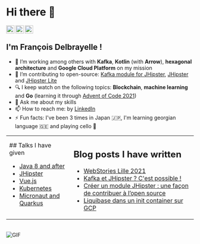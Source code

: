# Hi there 👋

<a href="https://github.com/fdelbrayelle">
  <img align="left" alt="François Delbrayelle's Github" width="22px" src="https://cdn.jsdelivr.net/npm/simple-icons@v3/icons/github.svg" />
</a>
<a href="https://www.linkedin.com/in/fdelbrayelle/">
  <img align="left" alt="François Delbrayelle
                         's Linkdein" width="22px" src="https://cdn.jsdelivr.net/npm/simple-icons@v3/icons/linkedin.svg" />
</a>
<a href="https://twitter.com/fdelbrayelle">
  <img align="left" alt="François Delbrayelle's Twitter" width="22px" src="https://cdn.jsdelivr.net/npm/simple-icons@v3/icons/twitter.svg" />
</a>

<br />

## I'm François Delbrayelle !

- 🚀 I’m working among others with **Kafka**, **Kotlin** (with **Arrow**), **hexagonal architecture** and **Google Cloud Platform** on my mission
- 🔭 I’m contributing to open-source: [Kafka module for JHipster](https://github.com/fdelbrayelle/generator-jhipster-kafka/), [JHipster](https://github.com/fdelbrayelle/generator-jhipster) and [JHipster Lite](https://github.com/fdelbrayelle/jhipster-lite)
- 🔍 I keep watch on the following topics: **Blockchain**, **machine learning** and **Go** (learning it through [Advent of Code 2021](https://github.com/fdelbrayelle/adventofcode/tree/main/2021))
- 💬 Ask me about my skills
- 📫 How to reach me: by [LinkedIn](https://www.linkedin.com/in/fdelbrayelle/)
- ⚡ Fun facts: I've been 3 times in Japan 🇯🇵, I'm learning georgian language 🇬🇪 and playing cello 🎻

<table>
  <tr>
    <td>
## Talks I have given

- [Java 8 and after](https://github.com/fdelbrayelle/midi-tech-java-news)
- [JHipster](https://github.com/fdelbrayelle/midi-tech-jhipster)
- [Vue.js](https://github.com/fdelbrayelle/midi-tech-vuejs)
- [Kubernetes](https://github.com/fdelbrayelle/midi-tech-k8s)
- [Micronaut and Quarkus](https://github.com/fdelbrayelle/midi-tech-micronaut-quarkus)
    </td>
    <td>
## Blog posts I have written

- [WebStories Lille 2021](https://blog.ippon.fr/2021/02/26/webstories-lille-2021/)
- [Kafka et JHipster ? C'est possible !](https://blog.ippon.fr/2021/03/10/kafka-et-jhipster-cest-possible/)
- [Créer un module JHipster : une façon de contribuer à l’open source](https://blog.ippon.fr/2021/05/31/creer-un-module-jhipster-une-facon-de-contribuer-a-lopen-source-2/)
- [Liquibase dans un init container sur GCP](https://blog.ippon.fr/2021/11/24/liquibase-dans-un-init-container-sur-gcp/)
    </td>
  </tr>
</table>
<br />

<img alt="GIF" src="https://github-readme-stats.vercel.app/api?username=fdelbrayelle&show_icons=true&count_private=true" />
